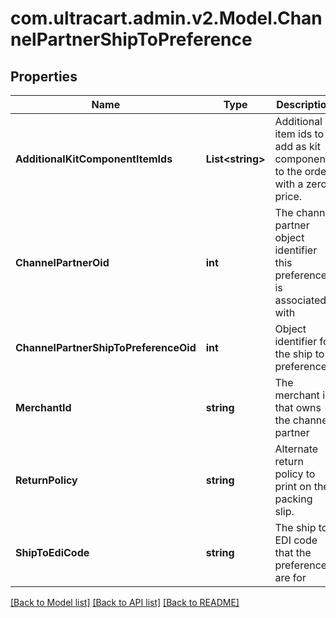 
# com.ultracart.admin.v2.Model.ChannelPartnerShipToPreference

## Properties

Name | Type | Description | Notes
------------ | ------------- | ------------- | -------------
**AdditionalKitComponentItemIds** | **List&lt;string&gt;** | Additional item ids to add as kit components to the order with a zero price. | [optional] 
**ChannelPartnerOid** | **int** | The channel partner object identifier this preference is associated with | [optional] 
**ChannelPartnerShipToPreferenceOid** | **int** | Object identifier for the ship to preference | [optional] 
**MerchantId** | **string** | The merchant id that owns the channel partner | [optional] 
**ReturnPolicy** | **string** | Alternate return policy to print on the packing slip. | [optional] 
**ShipToEdiCode** | **string** | The ship to EDI code that the preferences are for | [optional] 

[[Back to Model list]](../README.md#documentation-for-models)
[[Back to API list]](../README.md#documentation-for-api-endpoints)
[[Back to README]](../README.md)

